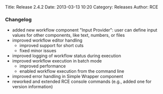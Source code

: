 Title: Release 2.4.2
Date: 2013-03-13 10:20
Category: Releases
Author: RCE


### Changelog

* added new workflow component "Input Provider": user can define input values for other components, like text, numbers, or files
* improved workflow editor handling
	- improved support for short cuts
	- fixed minor issues 
* improved logging of workflow status during execution
* improved workflow execution in batch mode
	- improved performance
	- enabled workflow execution from the command line 
* improved error handling in Simple Wrapper component
* reworked and extended RCE console commands (e.g., added one for version information) 